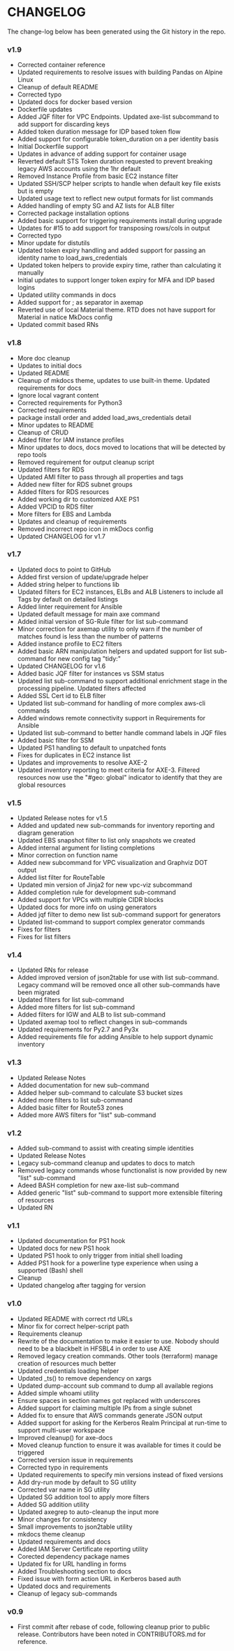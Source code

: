 # CHANGELOG

The change-log below has been generated using the Git history in the repo.


### v1.9

 - Corrected container reference
 - Updated requirements to resolve issues with building Pandas on Alpine Linux
 - Cleanup of default README
 - Corrected typo
 - Updated docs for docker based version
 - Dockerfile updates
 - Added JQF filter for VPC Endpoints. Updated axe-list subcommand to add support for discarding keys
 - Added token duration message for IDP based token flow
 - Added support for configurable token_duration on a per identity basis
 - Initial Dockerfile support
 - Updates in advance of adding support for container usage
 - Reverted default STS Token duration requested to prevent breaking legacy AWS accounts using the 1hr default
 - Removed Instance Profile from basic EC2 instance filter
 - Updated SSH/SCP helper scripts to handle when default key file exists but is empty
 - Updated usage text to reflect new output formats for list commands
 - Added handling of empty SG and AZ lists for ALB filter
 - Corrected package installation options
 - Added basic support for triggering requirements install during upgrade
 - Updates for #15 to add support for transposing rows/cols in output
 - Corrected typo
 - Minor update for distutils
 - Updated token expiry handling and added support for passing an identity name to load_aws_credentials
 - Updated token helpers to provide expiry time, rather than calculating it manually
 - Initial updates to support longer token expiry for MFA and IDP based logins
 - Updated utility commands in docs
 - Added support for ; as separator in axemap
 - Reverted use of local Material theme. RTD does not have support for Material in natice MkDocs config
 - Updated commit based RNs

### v1.8

 - More doc cleanup
 - Updates to initial docs
 - Updated README
 - Cleanup of mkdocs theme, updates to use built-in theme. Updated requirements for docs
 - Ignore local vagrant content
 - Corrected requirements for Python3
 - Corrected requirements
 - package install order and added load_aws_credentials detail
 - Minor updates to README
 - Cleanup of CRUD
 - Added filter for IAM instance profiles
 - Minor updates to docs, docs moved to locations that will be detected by repo tools
 - Removed requirement for output cleanup script
 - Updated filters for RDS
 - Updated AMI filter to pass through all properties and tags
 - Added new filter for RDS subnet groups
 - Added filters for RDS resources
 - Added working dir to customized AXE PS1
 - Added VPCID to RDS filter
 - More filters for EBS and Lambda
 - Updates and cleanup of requirements
 - Removed incorrect repo icon in mkDocs config
 - Updated CHANGELOG for v1.7

### v1.7

 - Updated docs to point to GitHub
 - Added first version of update/upgrade helper
 - Added string helper to functions lib
 - Updated filters for EC2 instances, ELBs and ALB Listeners to include all Tags by default on detailed listings
 - Added linter requirement for Ansible
 - Updated default message for main axe command
 - Added initial version of SG-Rule filter for list sub-command
 - Minor correction for axemap utility to only warn if the number of matches found is less than the number of patterns
 - Added instance profile to EC2 filters
 - Added basic ARN manipulation helpers and updated support for list sub-command for new config tag "tidy:"
 - Updated CHANGELOG for v1.6
 - Added basic JQF filter for instances vs SSM status
 - Updated list sub-command to support additional enrichment stage in the processing pipeline. Updated filters affected
 - Added SSL Cert id to ELB filter
 - Updated list sub-command for handling of more complex aws-cli commands
 - Added windows remote connectivity support in Requirements for Ansible
 - Updated list sub-command to better handle command labels in JQF files
 - Added basic filter for SSM
 - Updated PS1 handling to default to unpatched fonts
 - Fixes for duplicates in EC2 instance list
 - Updates and improvements to resolve AXE-2
 - Updated inventory reporting to meet criteria for AXE-3. Filtered resources now use the "#geo: global" indicator to identify that they are global resources

### v1.5

 - Updated Release notes for v1.5
 - Added and updated new sub-commands for inventory reporting and diagram generation
 - Updated EBS snapshot filter to list only snapshots we created
 - Added internal argument for listing completions
 - Minor correction on function name
 - Added new subcommand for VPC visualization and Graphviz DOT output
 - Added list filter for RouteTable
 - Updated min version of Jinja2 for new vpc-viz subcommand
 - Added completion rule for development sub-command
 - Added support for VPCs with multiple CIDR blocks
 - Updated docs for more info on using generators
 - Added jqf filter to demo new list sub-command support for generators
 - Updated list-command to support complex generator commands
 - Fixes for filters
 - Fixes for list filters

### v1.4

 - Updated RNs for release
 - Added improved version of json2table for use with list sub-command. Legacy command will be removed once all other sub-commands have been migrated
 - Updated filters for list sub-command
 - Added more filters for list sub-command
 - Added filters for IGW and ALB to list sub-command
 - Updated axemap tool to reflect changes in sub-commands
 - Updated requirements for Py2.7 and Py3x
 - Added requirements file for adding Ansible to help support dynamic inventory

### v1.3

 - Updated Release Notes
 - Added documentation for new sub-command
 - Added helper sub-command to calculate S3 bucket sizes
 - Added more filters to list sub-command
 - Added basic filter for Route53 zones
 - Added more AWS filters for "list" sub-command

### v1.2

 - Added sub-command to assist with creating simple identities
 - Updated Release Notes
 - Legacy sub-command cleanup and updates to docs to match
 - Removed legacy commands whose functionalist is now provided by new "list" sub-command
 - Adeed BASH completion for new axe-list sub-command
 - Added generic "list" sub-command to support more extensible filtering of resources
 - Updated RN

### v1.1

 - Updated documentation for PS1 hook
 - Updated docs for new PS1 hook
 - Updated PS1 hook to only trigger from initial shell loading
 - Added PS1 hook for a powerline type experience when using a supported (Bash) shell
 - Cleanup
 - Updated changelog after tagging for version

### v1.0

 - Updated README with correct rtd URLs
 - Minor fix for correct helper-script path
 - Requirements cleanup
 - Rewrite of the documentation to make it easier to use. Nobody should need to be a blackbelt in HFSBL4 in order to use AXE
 - Removed legacy creation commands. Other tools (terraform) manage creation of resources much better
 - Updated credentials loading helper
 - Updated _ts() to remove dependency on xargs
 - Updated dump-account sub command to dump all available regions
 - Added simple whoami utility
 - Ensure spaces in section names got replaced with underscores
 - Added support for claiming multiple IPs from a single subnet
 - Added fix to ensure that AWS commands generate JSON output
 - Added support for asking for the Kerberos Realm Principal at run-time to support multi-user workspace
 - Improved cleanup() for axe-docs
 - Moved cleanup function to ensure it was available for times it could be triggered
 - Corrected version issue in requirements
 - Corrected typo in requirements
 - Updated requirements to specify min versions instead of fixed versions
 - Add dry-run mode by default to SG utility
 - Corrected var name in SG utility
 - Updated SG addition tool to apply more filters
 - Added SG addition utility
 - Updated axegrep to auto-cleanup the input more
 - Minor changes for consistency
 - Small improvements to json2table utility
 - mkdocs theme cleanup
 - Updated requirements and docs
 - Added IAM Server Certificate reporting utility
 - Corected dependency package names
 - Updated fix for URL handling in forms
 - Added Troubleshooting section to docs
 - Fixed issue with form action URL in Kerberos based auth
 - Updated docs and requirements
 - Cleanup of legacy sub-commands

### v0.9

 - First commit after rebase of code, following cleanup prior to public release. Contributors have been noted in CONTRIBUTORS.md for reference.

